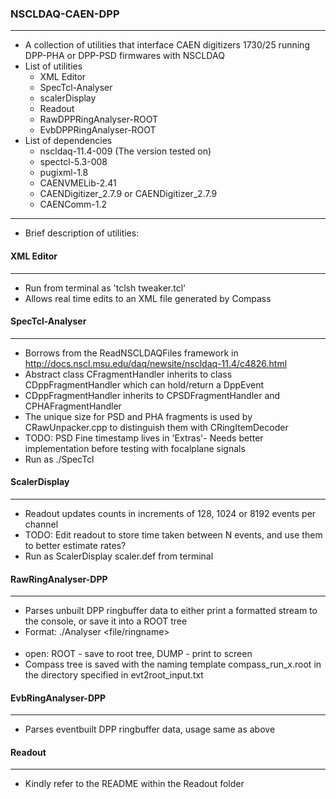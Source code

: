 ### NSCLDAQ-CAEN-DPP
----------------

* A collection of utilities that interface CAEN digitizers 1730/25 running DPP-PHA or DPP-PSD firmwares with NSCLDAQ
* List of utilities
	+ XML Editor
	+ SpecTcl-Analyser
	+ scalerDisplay
	+ Readout
	+ RawDPPRingAnalyser-ROOT
	+ EvbDPPRingAnalyser-ROOT
* List of dependencies
	+ nscldaq-11.4-009 (The version tested on)
	+ spectcl-5.3-008
	+ pugixml-1.8
	+ CAENVMELib-2.41
	+ CAENDigitizer_2.7.9 or CAENDigitizer_2.7.9
	+ CAENComm-1.2

----------------------------------
* Brief description of utilities:

#### XML Editor
----------

* Run from terminal as 'tclsh tweaker.tcl'
* Allows real time edits to an XML file generated by Compass

#### SpecTcl-Analyser
----------------

+ Borrows from the ReadNSCLDAQFiles framework in http://docs.nscl.msu.edu/daq/newsite/nscldaq-11.4/c4826.html
+ Abstract class CFragmentHandler inherits to class CDppFragmentHandler which can hold/return a DppEvent
+ CDppFragmentHandler inherits to CPSDFragmentHandler and CPHAFragmentHandler
+ The unique size for PSD and PHA fragments is used by CRawUnpacker.cpp to distinguish them with 	CRingItemDecoder
+ TODO: PSD Fine timestamp lives in 'Extras'- Needs better implementation before testing with focalplane signals
+ Run as ./SpecTcl 

#### ScalerDisplay
-------------

+ Readout updates counts in increments of 128, 1024 or 8192 events per channel
+ TODO: Edit readout to store time taken between N events, and use them to better estimate rates?
+ Run as ScalerDisplay scaler.def from terminal

#### RawRingAnalyser-DPP
------------------------

+ Parses unbuilt DPP ringbuffer data to either print a formatted stream to the console, or save it into a ROOT tree
+ Format: ./Analyser <file/ringname> <option>
+ open: ROOT - save to root tree, DUMP - print to screen
+ Compass tree is saved with the naming template compass_run_x.root in the directory specified in evt2root_input.txt

#### EvbRingAnalyser-DPP
------------------------

+ Parses eventbuilt DPP ringbuffer data, usage same as above


#### Readout
-------

+ Kindly refer to the README within the Readout folder


